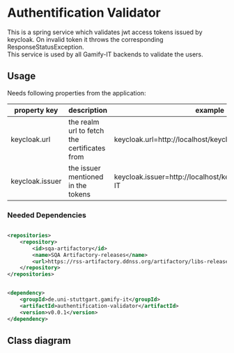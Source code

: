 # Authentification Validator

This is a spring service which validates jwt access tokens issued by keycloak. On invalid token it throws the
corresponding ResponseStatusException. \
This service is used by all Gamify-IT backends to validate the users.

## Usage

Needs following properties from the application:

| property key    | description                                  | example                                                    |
|-----------------|----------------------------------------------|------------------------------------------------------------|
| keycloak.url    | the realm url to fetch the certificates from | keycloak.url=http://localhost/keycloak/realms/Gamify-IT    |
| keycloak.issuer | the issuer mentioned in the tokens           | keycloak.issuer=http://localhost/keycloak/realms/Gamify-IT |

### Needed Dependencies

```xml

<repositories>
    <repository>
        <id>sqa-artifactory</id>
        <name>SQA Artifactory-releases</name>
        <url>https://rss-artifactory.ddnss.org/artifactory/libs-release</url>
    </repository>
</repositories>
```

```xml

<dependency>
    <groupId>de.uni-stuttgart.gamify-it</groupId>
    <artifactId>authentification-validator</artifactId>
    <version>v0.0.1</version>
</dependency>
```

## Class diagram
